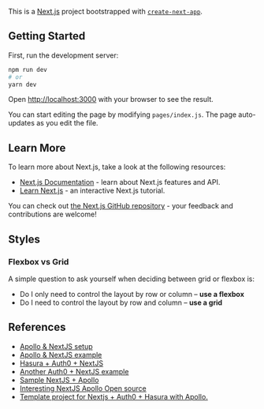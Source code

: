 This is a [Next.js](https://nextjs.org/) project bootstrapped with [`create-next-app`](https://github.com/vercel/next.js/tree/canary/packages/create-next-app).

## Getting Started

First, run the development server:

```bash
npm run dev
# or
yarn dev
```

Open [http://localhost:3000](http://localhost:3000) with your browser to see the result.

You can start editing the page by modifying `pages/index.js`. The page auto-updates as you edit the file.

## Learn More

To learn more about Next.js, take a look at the following resources:

- [Next.js Documentation](https://nextjs.org/docs) - learn about Next.js features and API.
- [Learn Next.js](https://nextjs.org/learn) - an interactive Next.js tutorial.

You can check out [the Next.js GitHub repository](https://github.com/vercel/next.js/) - your feedback and contributions are welcome!

## Styles

### Flexbox vs Grid

A simple question to ask yourself when deciding between grid or flexbox is:

- Do I only need to control the layout by row or column – **use a flexbox**
- Do I need to control the layout by row and column – **use a grid**

## References

- [Apollo & NextJS setup](https://hasura.io/learn/graphql/nextjs-fullstack-serverless/apollo-client/)
- [Apollo & NextJS example](https://github.com/kintohub/nextjs-apollo-example)
- [Hasura + Auth0 + NextJS](https://github.com/vgrafe/nextjs-auth0-hasura)
- [Another Auth0 + NextJS example](https://github.com/auth0/nextjs-auth0/tree/master/examples)
- [Sample NextJS + Apollo](https://github.com/hasura/graphql-engine/tree/master/community/sample-apps/nextjs-postgres-graphql)
- [Interesting NextJS Apollo Open source](https://github.com/adamsoffer/next-apollo)
- [Template project for Nextjs + Auth0 + Hasura with Apollo.](https://github.com/vgrafe/nextjs-auth0-hasura)
